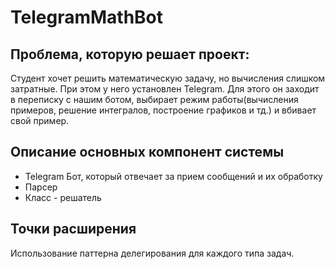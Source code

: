 # TelegramMathBot

## Проблема, которую решает проект: 
Студент хочет решить математическую задачу, но вычисления слишком затратные. При этом у него установлен Telegram. Для этого он заходит в переписку с нашим ботом, выбирает режим работы(вычисления примеров, решение интегралов, построение графиков и тд.) и вбивает свой пример.
## Описание основных компонент системы
- Telegram Бот, который отвечает за прием сообщений и их обработку
- Парсер
- Класс - решатель
## Точки расширения
Использование паттерна делегирования для каждого типа задач.